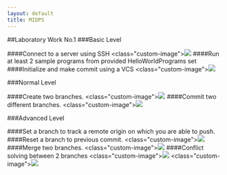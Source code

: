```yaml
---
layout: default
title: MIDPS
---
```


##Laboratory Work No.1
###Basic Level

####Connect to a server using SSH
<class="custom-image"><img src="https://41.media.tumblr.com/899664a9733a7cee10d252a68e3f60df/tumblr_o33y88mR9p1uix9buo2_1280.png" /></div> 
####Run at least 2 sample programs from provided HelloWorldPrograms set</li>
####Initialize and make commit using a VCS</li>
<class="custom-image"><img src="https://40.media.tumblr.com/207354596a231fda81cfd623a0f516c1/tumblr_o33y88mR9p1uix9buo3_1280.png" /></div> 


###Normal Level

####Create two branches.
<class="custom-image"><img src="https://41.media.tumblr.com/40f530b3c95bb71186b0949fae9578cf/tumblr_o33y88mR9p1uix9buo6_1280.png" /></div> 
####Commit two different branches.
<class="custom-image"><img src="https://36.media.tumblr.com/a8e3238c1d7c57642d12d2c411775f3f/tumblr_o33y88mR9p1uix9buo7_1280.png" /></div> 


###Advanced Level 

####Set a branch to track a remote origin on which you are able to push.</li>
####Reset a branch to previous commit.</li>
<class="custom-image"><img src="https://36.media.tumblr.com/b19f5e41999dac9dcb9190ed97b737ea/tumblr_o33y91nxIY1uix9buo7_1280.png" /></div> 
####Merge two branches.
<class="custom-image"><img src="https://41.media.tumblr.com/ed8fc40e7e55c6c3b4c4fbee217faaa2/tumblr_o33y88mR9p1uix9buo10_1280.png" /></div> 
####Conflict solving between 2 branches
<class="custom-image"><img src="https://41.media.tumblr.com/96c080c310d068bc1d88007c80f3bbcf/tumblr_o33y91nxIY1uix9buo2_1280.png" /></div> 
<class="custom-image"><img src="https://40.media.tumblr.com/ee102ff2660320313924fcfc925dcfcc/tumblr_o33y91nxIY1uix9buo5_1280.png" /></div> 

